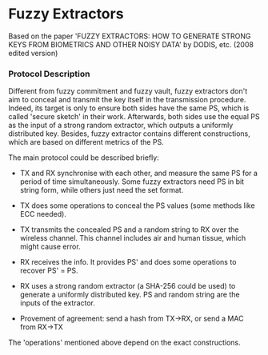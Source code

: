 # Fuzzy Extractors

Based on the paper 'FUZZY EXTRACTORS: HOW TO GENERATE STRONG KEYS FROM BIOMETRICS AND OTHER NOISY DATA' by DODIS, etc. (2008 edited version)

### Protocol Description

Different from fuzzy commitment and fuzzy vault, fuzzy extractors don't aim to conceal and transmit the key itself in the transmission procedure. Indeed, its target is only to ensure both sides have the same PS, which is called 'secure sketch' in their work. Afterwards, both sides use the equal PS as the input of a strong random extractor, which outputs a uniformly distributed key. Besides, fuzzy extractor contains different constructions, which are based on different metrics of the PS.

The main protocol could be described briefly:
- TX and RX synchronise with each other, and measure the same PS for a period of time simultaneously. Some fuzzy extractors need PS in bit string form, while others just need the set format.
- TX does some operations to conceal the PS values (some methods like ECC needed).
- TX transmits the concealed PS and a random string to RX over the wireless channel. This channel includes air and human tissue, which might cause error. 
- RX receives the info. It provides PS' and does some operations to recover PS' = PS.
- RX uses a strong random extractor (a SHA-256 could be used) to generate a uniformly distributed key. PS and random string are the inputs of the extractor.

- Provement of agreement: send a hash from TX->RX, or send a MAC from RX->TX

The 'operations' mentioned above depend on the exact constructions.
